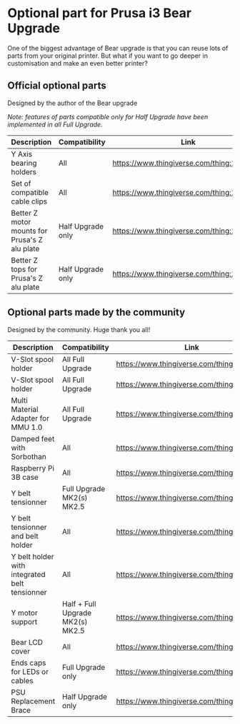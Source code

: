 # Optional part for Prusa i3 Bear Upgrade

One of the biggest advantage of Bear upgrade is that you can reuse lots of parts from your original printer. But what if you want to go deeper in customisation and make an even better printer?


## Official optional parts

Designed by the author of the Bear upgrade

*Note: features of parts compatible only for Half Upgrade have been implemented in all Full Upgrade.*

| Description | Compatibility | Link |
|-------------|---------------|------|
| Y Axis bearing holders | All | https://www.thingiverse.com/thing:2823171 |
| Set of compatible cable clips | All | https://www.thingiverse.com/thing:2676595 |
| Better Z motor mounts for Prusa's Z alu plate | Half Upgrade only | https://www.thingiverse.com/thing:2775169 |
| Better Z tops for Prusa's Z alu plate | Half Upgrade only | https://www.thingiverse.com/thing:2552246 |



## Optional parts made by the community 

Designed by the community. Huge thank you all!

| Description | Compatibility | Link |
|-------------|---------------|------|
| V-Slot spool holder | All Full Upgrade | https://www.thingiverse.com/thing:2846383 |
| V-Slot spool holder | All Full Upgrade | https://www.thingiverse.com/thing:3068093 |
| Multi Material Adapter for MMU 1.0 | All Full Upgrade | https://www.thingiverse.com/thing:2831583 |
| Damped feet with Sorbothan | All | https://www.thingiverse.com/thing:2844995 |
| Raspberry Pi 3B case | All | https://www.thingiverse.com/thing:2869086 |
| Y belt tensionner | Full Upgrade MK2(s) MK2.5 | https://www.thingiverse.com/thing:2904281 |
| Y belt tensionner and belt holder | All | https://www.thingiverse.com/thing:2995737 |
| Y belt holder with integrated belt tensionner | All | https://www.thingiverse.com/thing:3069061 |
| Y motor support | Half + Full Upgrade MK2(s) MK2.5 | https://www.thingiverse.com/thing:2929471 |
| Bear LCD cover | All | https://www.thingiverse.com/thing:2941711 |
| Ends caps for LEDs or cables | Full Upgrade only | https://www.thingiverse.com/thing:2958238 |
| PSU Replacement Brace | Half Upgrade only | https://www.thingiverse.com/thing:3087074 | 